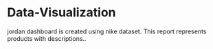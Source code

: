 # Data-Visualization
jordan dashboard is created using nike dataset. This report represents products with descriptions.. 

